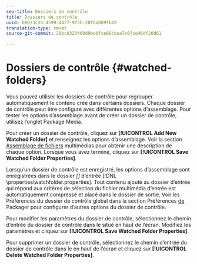 ```yaml
---
seo-title: Dossiers de contrôle
title: Dossiers de contrôle
uuid: b0073c35-4599-4477-9f5b-28fba889f649
translation-type: tm+mt
source-git-commit: 29bc8323460d9be0fce66cbea7c6fce46df20d61

---
```



# Dossiers de contrôle {#watched-folders}

Vous pouvez utiliser les dossiers de contrôle pour regrouper automatiquement le contenu créé dans certains dossiers. Chaque dossier de contrôle peut être configuré avec différentes options d’assemblage. Pour tester les options d’assemblage avant de créer un dossier de contrôle, utilisez l’onglet Package Media.

Pour créer un dossier de contrôle, cliquez sur **[!UICONTROL Add New Watched Folder]** et renseignez les options d’assemblage. Voir la section [Assemblage de fichiers](../../aaxs-protecting-content/content-packaging-media-files/content-packaging-media-files-overview.md) multimédias pour obtenir une description de chaque option. Lorsque vous avez terminé, cliquez sur **[!UICONTROL Save Watched Folder Properties]**.

Lorsqu’un dossier de contrôle est enregistré, les options d’assemblage sont enregistrées dans le dossier *[]* d’entrée [!DNL \properties\watchfolder.properties]. Tout contenu ajouté au dossier d’entrée qui répond aux critères de sélection du fichier multimédia d’entrée est automatiquement compressé et placé dans le dossier de sortie. Voir les Préférences du dossier de contrôle global dans la section Préférences [de](../../aaxs-reference-implementations/fam-air-app-usage/initial-fam-setup-set-prefs/initial-fam-setup-pkg-prefs.md) Packager pour configurer d’autres options du dossier de contrôle.

Pour modifier les paramètres du dossier de contrôle, sélectionnez le chemin d’entrée du dossier de contrôle dans le  situé en haut de l’écran. Modifiez les paramètres et cliquez sur **[!UICONTROL Save Watched Folder Properties]**.

Pour supprimer un dossier de contrôle, sélectionnez le chemin d’entrée du dossier de contrôle dans le  en haut de l’écran et cliquez sur **[!UICONTROL Delete Watched Folder Properties]**.
